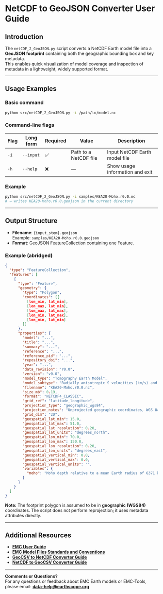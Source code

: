 # NetCDF to GeoJSON Converter User Guide

## Introduction

The `netCDF_2_GeoJSON.py` script converts a NetCDF Earth model file into a **GeoJSON footprint** containing both the geographic bounding box and key metadata.  
This enables quick visualization of model coverage and inspection of metadata in a lightweight, widely supported format.  

---

## Usage Examples

### Basic command

```bash
python src/netCDF_2_GeoJSON.py -i /path/to/model.nc
```

### Command-line flags

| Flag | Long form   | Required | Value                 | Description                       |
|------|-------------|----------|-----------------------|-----------------------------------|
| `-i` | `--input`   | ✅        | Path to a NetCDF file | Input NetCDF Earth model file     |
| `-h` | `--help`    | ❌        | —                     | Show usage information and exit   |

### Example

```bash
python src/netCDF_2_GeoJSON.py -i samples/KEA20-Moho.r0.0.nc
# → writes KEA20-Moho.r0.0.geojson in the current directory
```

---

## Output Structure

- **Filename**: `{input_stem}.geojson`  
  Example: `samples/KEA20-Moho.r0.0.geojson`  
- **Format**: GeoJSON FeatureCollection containing one Feature.  

### Example (abridged)

```json
{
  "type": "FeatureCollection",
  "features": [
    {
      "type": "Feature",
      "geometry": {
        "type": "Polygon",
        "coordinates": [[
          [lon_min, lat_min],
          [lon_max, lat_min],
          [lon_max, lat_max],
          [lon_min, lat_max],
          [lon_min, lat_min]
        ]]
      },
      "properties": {
        "model": "...",
        "title": "...",
        "summary": "...",
        "reference": "...",
        "reference_pid": "...",
        "repository_doi": "...",
        "year": "...",
        "data_revision": "r0.0",
        "version": "v0.0",
        "model_type": "Tomography Earth Model",
        "model_subtype": "Radially anisotropic S velocities (km/s) and Moho depth (km)",
        "filename": "KEA20-Moho.r0.0.nc",
        "size_mb": 0.19,
        "format": "NETCDF4_CLASSIC",
        "grid_ref": "latitude_longitude",
        "projection_type": "geographic_wgs84",
        "projection_notes": "Unprojected geographic coordinates, WGS 84 datum",
        "grid_dim": "2D",
        "geospatial_lat_min": 15.0,
        "geospatial_lat_max": 51.0,
        "geospatial_lat_resolution": 0.20,
        "geospatial_lat_units": "degrees_north",
        "geospatial_lon_min": 70.0,
        "geospatial_lon_max": 150.0,
        "geospatial_lon_resolution": 0.20,
        "geospatial_lon_units": "degrees_east",
        "geospatial_vertical_min": 0.0,
        "geospatial_vertical_max": 0.0,
        "geospatial_vertical_units": "",
        "variables": {
          "moho": "Moho depth relative to a mean Earth radius of 6371 km"
        }
      }
    }
  ]
}
```

**Note:** The footprint polygon is assumed to be in **geographic (WGS84)** coordinates. The script does not perform reprojection; it uses metadata attributes directly.  

---

## Additional Resources

- [**EMC User Guide**](../index.md)  
- [**EMC Model Files Standards and Conventions**](../reference/emc-standards-conventions.md)  
- [**GeoCSV to NetCDF Converter Guide**](emc-geocsv-2-netcdf-user-guide.md)  
- [**NetCDF to GeoCSV Converter Guide**](emc-netcdf-2-geocsv-user-guide.md)  

---

**Comments or Questions?**  
For any questions or feedback about EMC Earth models or EMC-Tools,  
please email: **[data-help@earthscope.org](mailto:data-help@earthscope.org)**  